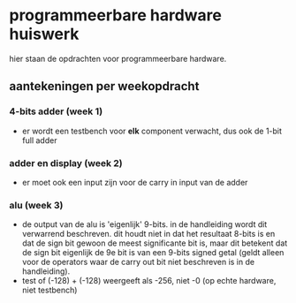 # programmeerbare hardware huiswerk

hier staan de opdrachten voor programmeerbare hardware.

## aantekeningen per weekopdracht

### 4-bits adder (week 1)

- er wordt een testbench voor **elk** component verwacht, dus ook de 1-bit full
  adder

### adder en display (week 2)

- er moet ook een input zijn voor de carry in input van de adder

### alu (week 3)

- de output van de alu is 'eigenlijk' 9-bits. in de handleiding wordt dit
  verwarrend beschreven. dit houdt niet in dat het resultaat 8-bits is en dat
  de sign bit gewoon de meest significante bit is, maar dit betekent dat de
  sign bit eigenlijk de 9e bit is van een 9-bits signed getal (geldt alleen
  voor de operators waar de carry out bit niet beschreven is in de
  handleiding).
- test of (-128) + (-128) weergeeft als -256, niet -0 (op echte hardware, niet
  testbench)

